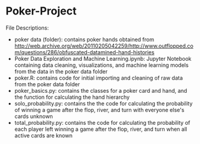# Poker-Project

File Descriptions:
* poker data (folder): contains poker hands obtained from http://web.archive.org/web/20110205042259/http://www.outflopped.com/questions/286/obfuscated-datamined-hand-histories
* Poker Data Exploration and Machine Learning.ipynb: Jupyter Notebook containing data cleaning, visualizations, and machine learning models from the data in the poker data folder
* poker.R: contains code for initial importing and cleaning of raw data from the poker data folder
* poker_basics.py: contains the classes for a poker card and hand, and the function for calculating the hand hierarchy
* solo_probability.py: contains the the code for calculating the probability of winning a game after the flop, river, and turn with everyone else's cards unknown
* total_probability.py: contains the code for calculating the probability of each player left winning a game after the flop, river, and turn when all active cards are known
